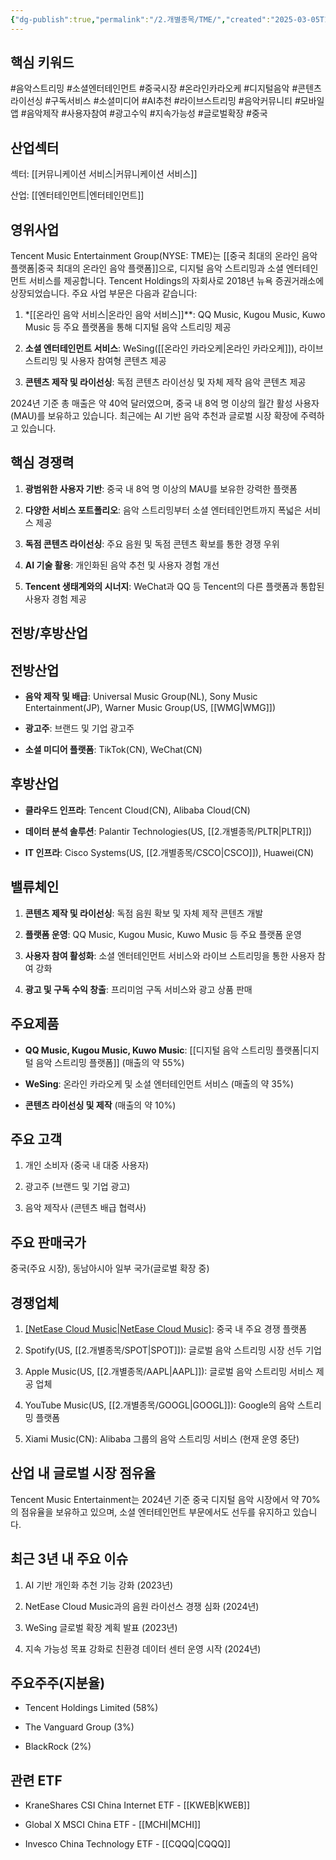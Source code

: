 ```yaml
---
{"dg-publish":true,"permalink":"/2.개별종목/TME/","created":"2025-03-05T10:45:58.151+09:00","updated":"2025-06-03T20:06:01.679+09:00"}
---
```


## 핵심 키워드

#음악스트리밍 #소셜엔터테인먼트 #중국시장 #온라인카라오케 #디지털음악 #콘텐츠라이선싱 #구독서비스 #소셜미디어 #AI추천 #라이브스트리밍 #음악커뮤니티 #모바일앱 #음악제작 #사용자참여 #광고수익 #지속가능성 #글로벌확장 #중국 

## 산업섹터

섹터: [[커뮤니케이션 서비스\|커뮤니케이션 서비스]]

산업: [[엔터테인먼트\|엔터테인먼트]]

## 영위사업

Tencent Music Entertainment Group(NYSE: TME)는 [[중국 최대의 온라인 음악 플랫폼\|중국 최대의 온라인 음악 플랫폼]]으로, 디지털 음악 스트리밍과 소셜 엔터테인먼트 서비스를 제공합니다. Tencent Holdings의 자회사로 2018년 뉴욕 증권거래소에 상장되었습니다. 주요 사업 부문은 다음과 같습니다:

1. *[[온라인 음악 서비스\|온라인 음악 서비스]]**: QQ Music, Kugou Music, Kuwo Music 등 주요 플랫폼을 통해 디지털 음악 스트리밍 제공
    
2. **소셜 엔터테인먼트 서비스**: WeSing([[온라인 카라오케\|온라인 카라오케]]), 라이브 스트리밍 및 사용자 참여형 콘텐츠 제공
    
3. **콘텐츠 제작 및 라이선싱**: 독점 콘텐츠 라이선싱 및 자체 제작 음악 콘텐츠 제공
    

2024년 기준 총 매출은 약 40억 달러였으며, 중국 내 8억 명 이상의 월간 활성 사용자(MAU)를 보유하고 있습니다. 최근에는 AI 기반 음악 추천과 글로벌 시장 확장에 주력하고 있습니다.

## 핵심 경쟁력

1. **광범위한 사용자 기반**: 중국 내 8억 명 이상의 MAU를 보유한 강력한 플랫폼
    
2. **다양한 서비스 포트폴리오**: 음악 스트리밍부터 소셜 엔터테인먼트까지 폭넓은 서비스 제공
    
3. **독점 콘텐츠 라이선싱**: 주요 음원 및 독점 콘텐츠 확보를 통한 경쟁 우위
    
4. **AI 기술 활용**: 개인화된 음악 추천 및 사용자 경험 개선
    
5. **Tencent 생태계와의 시너지**: WeChat과 QQ 등 Tencent의 다른 플랫폼과 통합된 사용자 경험 제공
    

## 전방/후방산업

## 전방산업

- **음악 제작 및 배급**: Universal Music Group(NL), Sony Music Entertainment(JP), Warner Music Group(US, [[WMG\|WMG]])
    
- **광고주**: 브랜드 및 기업 광고주
    
- **소셜 미디어 플랫폼**: TikTok(CN), WeChat(CN)
    

## 후방산업

- **클라우드 인프라**: Tencent Cloud(CN), Alibaba Cloud(CN)
    
- **데이터 분석 솔루션**: Palantir Technologies(US, [[2.개별종목/PLTR\|PLTR]])
    
- **IT 인프라**: Cisco Systems(US, [[2.개별종목/CSCO\|CSCO]]), Huawei(CN)
    

## 밸류체인

1. **콘텐츠 제작 및 라이선싱**: 독점 음원 확보 및 자체 제작 콘텐츠 개발
    
2. **플랫폼 운영**: QQ Music, Kugou Music, Kuwo Music 등 주요 플랫폼 운영
    
3. **사용자 참여 활성화**: 소셜 엔터테인먼트 서비스와 라이브 스트리밍을 통한 사용자 참여 강화
    
4. **광고 및 구독 수익 창출**: 프리미엄 구독 서비스와 광고 상품 판매
    

## 주요제품

- **QQ Music, Kugou Music, Kuwo Music**: [[디지털 음악 스트리밍 플랫폼\|디지털 음악 스트리밍 플랫폼]] (매출의 약 55%)
    
- **WeSing**: 온라인 카라오케 및 소셜 엔터테인먼트 서비스 (매출의 약 35%)
    
- **콘텐츠 라이선싱 및 제작** (매출의 약 10%)
    

## 주요 고객

1. 개인 소비자 (중국 내 대중 사용자)
    
2. 광고주 (브랜드 및 기업 광고)
    
3. 음악 제작사 (콘텐츠 배급 협력사)
    

## 주요 판매국가

중국(주요 시장), 동남아시아 일부 국가(글로벌 확장 중)

## 경쟁업체

1. [[NetEase Cloud Music\|NetEase Cloud Music]](CN): 중국 내 주요 경쟁 플랫폼
    
2. Spotify(US, [[2.개별종목/SPOT\|SPOT]]): 글로벌 음악 스트리밍 시장 선두 기업
    
3. Apple Music(US, [[2.개별종목/AAPL\|AAPL]]): 글로벌 음악 스트리밍 서비스 제공 업체
    
4. YouTube Music(US, [[2.개별종목/GOOGL\|GOOGL]]): Google의 음악 스트리밍 플랫폼
    
5. Xiami Music(CN): Alibaba 그룹의 음악 스트리밍 서비스 (현재 운영 중단)
    

## 산업 내 글로벌 시장 점유율

Tencent Music Entertainment는 2024년 기준 중국 디지털 음악 시장에서 약 70%의 점유율을 보유하고 있으며, 소셜 엔터테인먼트 부문에서도 선두를 유지하고 있습니다.

## 최근 3년 내 주요 이슈

1. AI 기반 개인화 추천 기능 강화 (2023년)
    
2. NetEase Cloud Music과의 음원 라이선스 경쟁 심화 (2024년)
    
3. WeSing 글로벌 확장 계획 발표 (2023년)
    
4. 지속 가능성 목표 강화로 친환경 데이터 센터 운영 시작 (2024년)
    

## 주요주주(지분율)

- Tencent Holdings Limited (58%)
    
- The Vanguard Group (3%)
    
- BlackRock (2%)
    

## 관련 ETF

- KraneShares CSI China Internet ETF - [[KWEB\|KWEB]]
    
- Global X MSCI China ETF - [[MCHI\|MCHI]]
    
- Invesco China Technology ETF - [[CQQQ\|CQQQ]]